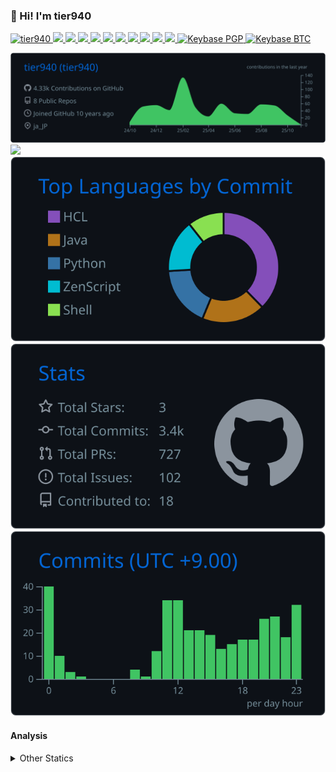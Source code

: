 ### 👋 Hi! I'm tier940

<p align="left"> 
  <a href="https://github.com/tier940/tier940/">
    <img src="https://komarev.com/ghpvc/?username=tier940" alt="tier940" />
  </a>
  <a href="http://twitter.com/tier940">
    <img height="20" src="https://img.shields.io/twitter/follow/tier940?label=Twitter&logo=twitter&style=flat" />
  </a>
  <a href="https://github.com/tier940">
    <img height="20" src="https://img.shields.io/github/followers/tier940?label=follow&logo=github&style=flat" />
  </a>
  <a href="https://www.reddit.com/user/tier940">
    <img height="20" src="https://img.shields.io/reddit/user-karma/combined/tier940?label=Reddit&logo=reddit&style=flat" />
  </a>
  <a href="https://stackoverflow.com/users/17317833/tier940">
    <img height="20" src="https://img.shields.io/stackexchange/stackoverflow/r/17317833?label=StackOverflow&logo=stack-overflow&style=flat" />
  </a>
  <a href="https://zenn.dev/tier940">
    <img height="20" src="https://zenn.badge.nikaera.com/s/tier940/likes" />
  </a>
  <a href="https://zenn.dev/tier940">
    <img height="20" src="https://zenn.badge.nikaera.com/s/tier940/followers" />
  </a>
  <a href="https://zenn.dev/tier940">
    <img height="20" src="https://zenn.badge.nikaera.com/s/tier940/articles" />
  </a>
  <a href="http://qiita.com/tier940">
    <img height="20" src="https://qiita-badge.apiapi.app/s/tier940/posts.svg" />
  </a>
  <a href="http://qiita.com/tier940">
    <img height="20" src="https://qiita-badge.apiapi.app/s/tier940/contributions.svg" />
  </a>
  <a href="https://github.com/tier940/tier940/">
    <img height="20" src="https://github.com/tier940/tier940/actions/workflows/main.yml/badge.svg" />
  </a>
  <a href="https://keybase.io/tier940">
    <img alt="Keybase PGP" src="https://img.shields.io/keybase/pgp/tier940">
  </a>
  <a href="https://keybase.io/tier940">
    <img alt="Keybase BTC" src="https://img.shields.io/keybase/btc/tier940">
  </a>
</p>

[![](https://raw.githubusercontent.com/tier940/tier940/main/profile-summary-card-output/github_dark/0-profile-details.svg)](https://github.com/vn7n24fzkq/github-profile-summary-cards)
[![](https://raw.githubusercontent.com/tier940/tier940/main/profile-summary-card-output/github_dark/1-repos-per-language.svg)](https://github.com/vn7n24fzkq/github-profile-summary-cards) [![](https://raw.githubusercontent.com/tier940/tier940/main/profile-summary-card-output/github_dark/2-most-commit-language.svg)](https://github.com/vn7n24fzkq/github-profile-summary-cards)
[![](https://raw.githubusercontent.com/tier940/tier940/main/profile-summary-card-output/github_dark/3-stats.svg)](https://github.com/vn7n24fzkq/github-profile-summary-cards) [![](https://raw.githubusercontent.com/tier940/tier940/main/profile-summary-card-output/github_dark/4-productive-time.svg)](https://github.com/vn7n24fzkq/github-profile-summary-cards)


#### Analysis
<!-- <img height="150" src="https://github.com/tier940/tier940/blob/master/images/stat.svg" alt="Alternative Text"/> -->

<details>
  <summary>Other Statics</summary>
  <!--START_SECTION:waka-->
![Code Time](http://img.shields.io/badge/Code%20Time-5%2C222%20hrs%2014%20mins-blue)

**🐱 My GitHub Data** 

> 📦 45.7 kB Used in GitHub's Storage 
 > 
> 💼 Opted to Hire
 > 
> 📜 13 Public Repositories 
 > 
> 🔑 6 Private Repositories 
 > 
**I'm an Early 🐤** 

```text
🌞 Morning                2432 commits        ████░░░░░░░░░░░░░░░░░░░░░   16.43 % 
🌆 Daytime                5456 commits        █████████░░░░░░░░░░░░░░░░   36.85 % 
🌃 Evening                5403 commits        █████████░░░░░░░░░░░░░░░░   36.50 % 
🌙 Night                  1513 commits        ███░░░░░░░░░░░░░░░░░░░░░░   10.22 % 
```
📅 **I'm Most Productive on Saturday** 

```text
Monday                   1517 commits        ███░░░░░░░░░░░░░░░░░░░░░░   10.25 % 
Tuesday                  2367 commits        ████░░░░░░░░░░░░░░░░░░░░░   15.99 % 
Wednesday                1798 commits        ███░░░░░░░░░░░░░░░░░░░░░░   12.15 % 
Thursday                 1529 commits        ███░░░░░░░░░░░░░░░░░░░░░░   10.33 % 
Friday                   2122 commits        ████░░░░░░░░░░░░░░░░░░░░░   14.33 % 
Saturday                 2805 commits        █████░░░░░░░░░░░░░░░░░░░░   18.95 % 
Sunday                   2666 commits        █████░░░░░░░░░░░░░░░░░░░░   18.01 % 
```


📊 **This Week I Spent My Time On** 

```text
🕑︎ Time Zone: Asia/Tokyo

💬 Programming Languages: 
Other                    32 hrs 31 mins      ████████████████████░░░░░   78.28 % 
Java                     5 hrs 42 mins       ███░░░░░░░░░░░░░░░░░░░░░░   13.75 % 
Markdown                 1 hr 3 mins         █░░░░░░░░░░░░░░░░░░░░░░░░   02.55 % 
JSON                     21 mins             ░░░░░░░░░░░░░░░░░░░░░░░░░   00.85 % 
Groovy                   19 mins             ░░░░░░░░░░░░░░░░░░░░░░░░░   00.79 % 

🔥 Editors: 
Chrome                   31 hrs 11 mins      ███████████████████░░░░░░   75.06 % 
Edge                     4 hrs 25 mins       ███░░░░░░░░░░░░░░░░░░░░░░   10.65 % 
IntelliJ IDEA            3 hrs 17 mins       ██░░░░░░░░░░░░░░░░░░░░░░░   07.94 % 
VS Code                  2 hrs 38 mins       ██░░░░░░░░░░░░░░░░░░░░░░░   06.36 % 

💻 Operating System: 
Windows                  40 hrs 58 mins      █████████████████████████   98.60 % 
Linux                    34 mins             ░░░░░░░░░░░░░░░░░░░░░░░░░   01.40 % 
```

**I Mostly Code in Java** 

```text
Java                     13 repos            ████████████░░░░░░░░░░░░░   50.00 % 
ZenScript                3 repos             ███░░░░░░░░░░░░░░░░░░░░░░   11.54 % 
Shell                    2 repos             ██░░░░░░░░░░░░░░░░░░░░░░░   07.69 % 
Python                   2 repos             ██░░░░░░░░░░░░░░░░░░░░░░░   07.69 % 
HTML                     1 repo              █░░░░░░░░░░░░░░░░░░░░░░░░   03.85 % 
```



**Timeline**

![Lines of Code chart](https://raw.githubusercontent.com/tier940/tier940/main/assets/bar_graph.png)


 Last Updated on 14/02/2025 00:35:56 UTC
<!--END_SECTION:waka-->
</details>
